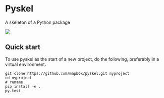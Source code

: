 Pyskel
======

A skeleton of a Python package

![](https://farm4.staticflickr.com/3951/15672691531_3037819613_o_d.png)

Quick start
-----------

To use pyskel as the start of a new project, do the following, preferably in
a virtual environment.

```
git clone https://github.com/mapbox/pyskel.git myproject
cd myproject
# rename
pip install -e .
py.test
```
